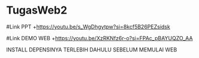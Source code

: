 # TugasWeb2

#Link PPT
+https://youtu.be/s_WgDhgytpw?si=8kcf5B26PEZsidsk

#Link DEMO WEB
+https://youtu.be/XzRKNfz6r-o?si=FPAc_pBAYUQZO_AA


INSTALL DEPENSINYA TERLEBIH DAHULU SEBELUM MEMULAI WEB
